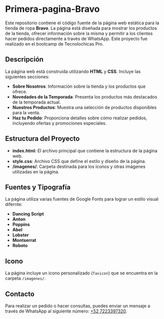 # Primera-pagina-Bravo

Este repositorio contiene el código fuente de la página web estática para la tienda de ropa **Bravo**. La página está diseñada para mostrar los productos de la tienda, ofrecer información sobre la misma y permitir a los clientes hacer pedidos directamente a través de WhatsApp. Este proyecto fue realizado en el bootcamp de Tecnolochicas Pro. 

## Descripción

La página web está construida utilizando **HTML** y **CSS**. Incluye las siguientes secciones:

- **Sobre Nosotros**: Información sobre la tienda y los productos que ofrece.
- **Novedades de la Temporada**: Presenta los productos más destacados de la temporada actual.
- **Nuestros Productos**: Muestra una selección de productos disponibles para la venta.
- **Haz tu Pedido**: Proporciona detalles sobre cómo realizar pedidos, incluyendo ofertas y promociones especiales.

## Estructura del Proyecto

- **index.html**: El archivo principal que contiene la estructura de la página web.
- **style.css**: Archivo CSS que define el estilo y diseño de la página.
- **/imagenes/**: Carpeta destinada para los íconos y otras imágenes utilizadas en la página.

## Fuentes y Tipografía

La página utiliza varias fuentes de Google Fonts para lograr un estilo visual difernte:

- **Dancing Script**
- **Anton**
- **Poppins**
- **Abel**
- **Lobster**
- **Montserrat**
- **Roboto**

## Icono

La página incluye un icono personalizado (`favicon`) que se encuentra en la carpeta `/imagenes/`.

## Contacto

Para realizar un pedido o hacer consultas, puedes enviar un mensaje a través de WhatsApp al siguiente número: [+52 7223397320](https://wa.me/527223397320).

